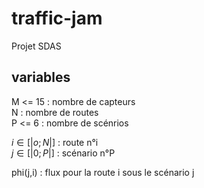 # traffic-jam
Projet SDAS

## variables
M <= 15 : nombre  de capteurs\
N : nombre de routes\
P <= 6 : nombre de scénrios

$i \in [|o;N|]$ : route n°i\
$j \in [|0;P|]$ : scénario n°P

phi(j,i) : flux pour la route i sous le scénario j